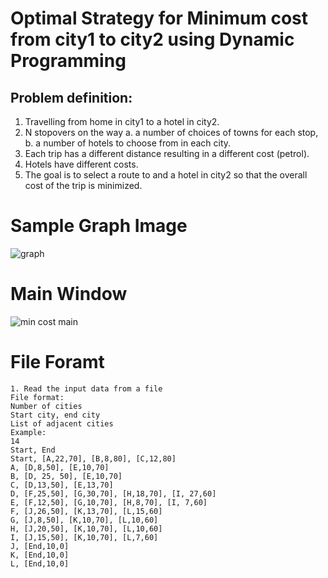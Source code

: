 # Optimal Strategy for Minimum cost from city1 to city2 using Dynamic Programming

## Problem definition:
1. Travelling from home in city1 to a hotel in city2.
2. N stopovers on the way
   a. a number of choices of towns for each stop,
   b. a number of hotels to choose from in each city.
3. Each trip has a different distance resulting in a different cost (petrol).
4. Hotels have different costs.
5. The goal is to select a route to and a hotel in city2 so that the overall cost of the trip is
minimized.

# Sample Graph Image
![graph](https://github.com/zaidsalah123er/Minimum-cost-from-city1-to-city1-using-Dynamic-Programming/assets/89332179/037ae8c4-c44f-4db1-973a-efe6dae646bc)


# Main Window
![min cost main](https://github.com/zaidsalah123er/Minimum-cost-from-city1-to-city1-using-Dynamic-Programming/assets/89332179/123b4cc3-213c-4247-a604-1bb382104820)

# File Foramt
```
1. Read the input data from a file
File format:
Number of cities
Start city, end city
List of adjacent cities
Example:
14
Start, End
Start, [A,22,70], [B,8,80], [C,12,80]
A, [D,8,50], [E,10,70]
B, [D, 25, 50], [E,10,70]
C, [D,13,50], [E,13,70]
D, [F,25,50], [G,30,70], [H,18,70], [I, 27,60]
E, [F,12,50], [G,10,70], [H,8,70], [I, 7,60]
F, [J,26,50], [K,13,70], [L,15,60]
G, [J,8,50], [K,10,70], [L,10,60]
H, [J,20,50], [K,10,70], [L,10,60]
I, [J,15,50], [K,10,70], [L,7,60]
J, [End,10,0]
K, [End,10,0]
L, [End,10,0]



